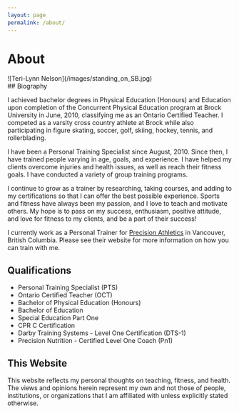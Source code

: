 ```yaml
---
layout: page
permalink: /about/
---
```


# About

<div id="photo">
![Teri-Lynn Nelson](/images/standing_on_SB.jpg)
</div>
<div id="biography">
## Biography

I achieved bachelor degrees in Physical Education (Honours) and Education upon 
completion of the Concurrent Physical Education program at Brock University in 
June, 2010, classifying me as an Ontario Certified Teacher. I competed as a 
varsity cross country athlete at Brock while also participating in figure 
skating, soccer, golf, skiing, hockey, tennis, and rollerblading.

I have been a Personal Training Specialist since August, 2010. Since then, 
I have trained people varying in age, goals, and experience. I have helped 
my clients overcome injuries and health issues, as well as reach their fitness 
goals. I have conducted a variety of group training programs.

I continue to grow as a trainer by researching, taking courses, and adding to 
my certifications so that I can offer the best possible experience. Sports and 
fitness have always been my passion, and I love to teach and motivate others. 
My hope is to pass on my success, enthusiasm, positive attitude, and love for 
fitness to my clients, and be a part of their success!

I currently work as a Personal Trainer for 
[Precision Athletics](http://www.precisionathletics.ca/) in Vancouver, 
British Columbia. Please see their website for more information on how you
can train with me.
</div>

## Qualifications

- Personal Training Specialist (PTS)
- Ontario Certified Teacher (OCT)
- Bachelor of Physical Education (Honours)
- Bachelor of Education
- Special Education Part One
- CPR C Certification
- Darby Training Systems - Level One Certification (DTS-1)
- Precision Nutrition - Certified Level One Coach (Pn1)

## This Website

This website reflects my personal thoughts on teaching, fitness, and health. 
The views and opinions herein represent my own and not those of people, 
institutions, or organizations that I am affiliated with unless explicitly 
stated otherwise.
